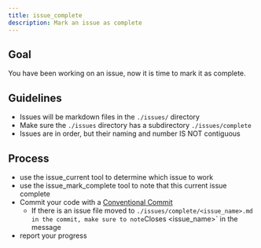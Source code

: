 ```yaml
---
title: issue_complete
description: Mark an issue as complete
---
```


## Goal

You have been working on an issue, now it is time to mark it as complete.

## Guidelines

- Issues will be markdown files in the `./issues/` directory
- Make sure the `./issues` directory has a subdirectory `./issues/complete`
- Issues are in order, but their naming and number IS NOT contiguous

## Process

- use the issue_current tool to determine which issue to work
- use the issue_mark_complete tool to note that this current issue complete
- Commit your code with a [Conventional Commit](https://www.conventionalcommits.org/en/v1.0.0/#summary)
  - If there is an issue file moved to `./issues/complete/<issue_name>.md in the commit, make sure to note`Closes <issue_name>` in the message
- report your progress
